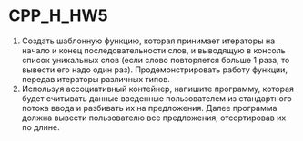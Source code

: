 # CPP_H_HW5

1) Создать шаблонную функцию, которая принимает итераторы на начало и конец последовательности слов, и выводящую в консоль список уникальных слов
(если слово повторяется больше 1 раза, то вывести его надо один раз). Продемонстрировать работу функции, передав итераторы различных типов.
2) Используя ассоциативный контейнер, напишите программу, которая будет считывать данные введенные пользователем из стандартного потока ввода 
и разбивать их на предложения. Далее программа должна вывести пользователю все предложения, отсортировав их по длине.
